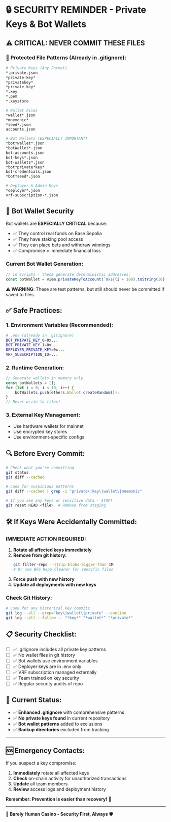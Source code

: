 # 🔒 SECURITY REMINDER - Private Keys & Bot Wallets

## ⚠️ CRITICAL: NEVER COMMIT THESE FILES

### 🔐 **Protected File Patterns (Already in .gitignore):**

```bash
# Private Keys (Any Format)
*.private.json
*private-key*
*privatekey*
*private_key*
*.key
*.pem
*.keystore

# Wallet Files
*wallet*.json
*mnemonic*
*seed*.json
accounts.json

# Bot Wallets (ESPECIALLY IMPORTANT)
*bot*wallet*.json
*botWallet*.json
bot-accounts.json
bot-keys*.json
bot-wallets*.json
*bot*private*key*
bot-credentials.json
*bot*seed*.json

# Deployer & Admin Keys
*deployer*.json
vrf-subscription-*.json
```

## 🚨 **Bot Wallet Security**

Bot wallets are **ESPECIALLY CRITICAL** because:
- ✅ They control real funds on Base Sepolia
- ✅ They have staking pool access 
- ✅ They can place bets and withdraw winnings
- ✅ Compromise = immediate financial loss

### **Current Bot Wallet Generation:**
```javascript
// In scripts - these generate deterministic addresses:
const botWallet = viem.privateKeyToAccount(`0x${(i + 100).toString(16).padStart(64, '0')}`);
```

**⚠️ WARNING**: These are test patterns, but still should never be committed if saved to files.

## ✅ **Safe Practices:**

### **1. Environment Variables (Recommended):**
```bash
# .env (already in .gitignore)
BOT_PRIVATE_KEY_0=0x...
BOT_PRIVATE_KEY_1=0x...
DEPLOYER_PRIVATE_KEY=0x...
VRF_SUBSCRIPTION_ID=...
```

### **2. Runtime Generation:**
```javascript
// Generate wallets in memory only
const botWallets = [];
for (let i = 0; i < 10; i++) {
    botWallets.push(ethers.Wallet.createRandom());
}
// Never write to files!
```

### **3. External Key Management:**
- Use hardware wallets for mainnet
- Use encrypted key stores
- Use environment-specific configs

## 🔍 **Before Every Commit:**

```bash
# Check what you're committing
git status
git diff --cached

# Look for suspicious patterns
git diff --cached | grep -i "private\|key\|wallet\|mnemonic"

# If you see any keys or sensitive data - STOP!
git reset HEAD <file>  # Remove from staging
```

## 🛠️ **If Keys Were Accidentally Committed:**

### **IMMEDIATE ACTION REQUIRED:**

1. **Rotate all affected keys immediately**
2. **Remove from git history:**
   ```bash
   git filter-repo --strip-blobs-bigger-than 1M
   # Or use BFG Repo Cleaner for specific files
   ```
3. **Force push with new history**
4. **Update all deployments with new keys**

### **Check Git History:**
```bash
# Look for any historical key commits
git log --all --grep="key\|wallet\|private" --oneline
git log --all --follow -- "*key*" "*wallet*" "*private*"
```

## 📋 **Security Checklist:**

- [ ] ✅ .gitignore includes all private key patterns
- [ ] ✅ No wallet files in git history
- [ ] ✅ Bot wallets use environment variables
- [ ] ✅ Deployer keys are in .env only
- [ ] ✅ VRF subscription managed externally
- [ ] ✅ Team trained on key security
- [ ] ✅ Regular security audits of repo

## 🎯 **Current Status:**

- ✅ **Enhanced .gitignore** with comprehensive patterns
- ✅ **No private keys found** in current repository
- ✅ **Bot wallet patterns** added to exclusions
- ✅ **Backup directories** excluded from tracking

---

## 🆘 **Emergency Contacts:**

If you suspect a key compromise:
1. **Immediately** rotate all affected keys
2. **Check** on-chain activity for unauthorized transactions
3. **Update** all team members
4. **Review** access logs and deployment history

**Remember: Prevention is easier than recovery!** 🔐

---

**🎰 Barely Human Casino - Security First, Always** 🛡️